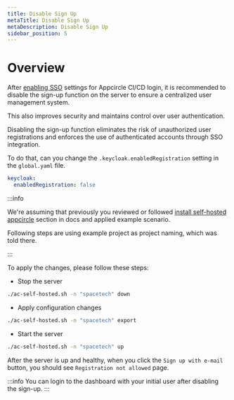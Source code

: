 ```yaml
---
title: Disable Sign Up
metaTitle: Disable Sign Up
metaDescription: Disable Sign Up
sidebar_position: 5
---
```


# Overview

After [enabling SSO](../../account/sso/single-sign-on.md#enable-sso) settings for Appcircle CI/CD login, it is recommended to disable the sign-up function on the server to ensure a centralized user management system.

This also improves security and maintains control over user authentication.

Disabling the sign-up function eliminates the risk of unauthorized user registrations and enforces the use of authenticated accounts through SSO integration.

To do that, can you change the `.keycloak.enabledRegistration` setting in the `global.yaml` file.

```yaml
keycloak:
  enabledRegistration: false
```

:::info

We're assuming that previously you reviewed or followed [install self-hosted appcircle](../install-server/docker.md#3-configure) section in docs and applied example scenario.

Following steps are using example project as project naming, which was told there.

:::

To apply the changes, please follow these steps:

- Stop the server

```bash
./ac-self-hosted.sh -n "spacetech" down
```

- Apply configuration changes

```bash
./ac-self-hosted.sh -n "spacetech" export
```

- Start the server

```bash
./ac-self-hosted.sh -n "spacetech" up
```

After the server is up and healthy, when you click the `Sign up with e-mail` button, you should see
`Registration not allowed` page.

:::info
You can login to the dashboard with your initial user after disabling the sign-up.
:::
